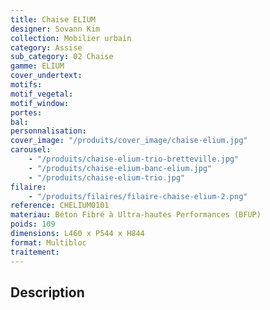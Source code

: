 ```yaml
---
title: Chaise ELIUM
designer: Sovann Kim
collection: Mobilier urbain
category: Assise
sub_category: 02 Chaise
gamme: ELIUM
cover_undertext:
motifs:
motif_vegetal:
motif_window:
portes:
bal:
personnalisation:
cover_image: "/produits/cover_image/chaise-elium.jpg"
carousel:
    - "/produits/chaise-elium-trio-bretteville.jpg"
    - "/produits/chaise-elium-banc-elium.jpg"
    - "/produits/chaise-elium-trio.jpg"
filaire:
    - "/produits/filaires/filaire-chaise-elium-2.png"
reference: CHELIUM0101
materiau: Béton Fibré à Ultra-hautes Performances (BFUP)
poids: 109
dimensions: L460 x P544 x H844
format: Multibloc
traitement:
---
```


## Description
